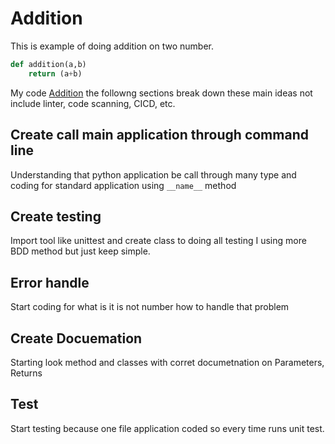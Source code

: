 # Addition


This is example of doing addition on two number. 

```python
def addition(a,b)
    return (a+b)
```

My code [Addition](addition.py) the followng sections break down these main ideas not include linter, code scanning, CICD, etc.  


## Create call main application through command line
Understanding that python application be call through many type and coding for standard application using `__name__` method

## Create testing 

Import tool like unittest and create class to doing all testing I using more BDD method but just keep simple.

## Error handle

Start coding for what is it is not number how to handle that problem


## Create Docuemation

Starting look method and classes with corret documetnation on Parameters, Returns


## Test 

Start testing because one file application coded so every time runs unit test. 



